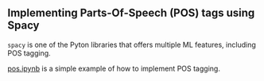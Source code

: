 ## Implementing Parts-Of-Speech (POS) tags using Spacy

`spacy` is one of the Pyton libraries that offers multiple ML features, including POS tagging.

[pos.ipynb](./pos.ipynb) is a simple example of how to implement POS tagging.
